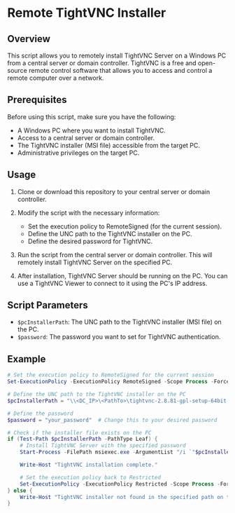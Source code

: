 # Remote TightVNC Installer

## Overview

This script allows you to remotely install TightVNC Server on a Windows PC from a central server or domain controller. TightVNC is a free and open-source remote control software that allows you to access and control a remote computer over a network.

## Prerequisites

Before using this script, make sure you have the following:

- A Windows PC where you want to install TightVNC.
- Access to a central server or domain controller.
- The TightVNC installer (MSI file) accessible from the target PC.
- Administrative privileges on the target PC.

## Usage

1. Clone or download this repository to your central server or domain controller.

2. Modify the script with the necessary information:
   - Set the execution policy to RemoteSigned (for the current session).
   - Define the UNC path to the TightVNC installer on the PC.
   - Define the desired password for TightVNC.

3. Run the script from the central server or domain controller. This will remotely install TightVNC Server on the specified PC.

4. After installation, TightVNC Server should be running on the PC. You can use a TightVNC Viewer to connect to it using the PC's IP address.

## Script Parameters

- `$pcInstallerPath`: The UNC path to the TightVNC installer (MSI file) on the PC.
- `$password`: The password you want to set for TightVNC authentication.

## Example

```powershell
# Set the execution policy to RemoteSigned for the current session
Set-ExecutionPolicy -ExecutionPolicy RemoteSigned -Scope Process -Force

# Define the UNC path to the TightVNC installer on the PC
$pcInstallerPath = "\\<DC_IP>\<PathTo>\tightvnc-2.8.81-gpl-setup-64bit.msi"

# Define the password
$password = "your_password"  # Change this to your desired password

# Check if the installer file exists on the PC
if (Test-Path $pcInstallerPath -PathType Leaf) {
    # Install TightVNC Server with the specified password
    Start-Process -FilePath msiexec.exe -ArgumentList "/i `"$pcInstallerPath`" /quiet /norestart ADDLOCAL=Server SERVER_REGISTER_SERVICE=1 SERVER_ADD_FIREWALL_EXCEPTION=1 SET_USEVNCAUTHENTICATION=1 VALUE_OF_USEVNCAUTHENTICATION=1 SET_PASSWORD=1 VALUE_OF_PASSWORD=`"$password`"" -Wait

    Write-Host "TightVNC installation complete."

    # Set the execution policy back to Restricted
    Set-ExecutionPolicy -ExecutionPolicy Restricted -Scope Process -Force
} else {
    Write-Host "TightVNC installer not found in the specified path on the PC."
}
